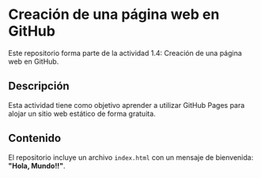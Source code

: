 # Creación de una página web en GitHub

Este repositorio forma parte de la actividad 1.4: Creación de una página web en GitHub.

## Descripción
Esta actividad tiene como objetivo aprender a utilizar GitHub Pages para alojar un sitio web estático de forma gratuita. 

## Contenido
El repositorio incluye un archivo `index.html` con un mensaje de bienvenida: **"Hola, Mundo!!"**.


